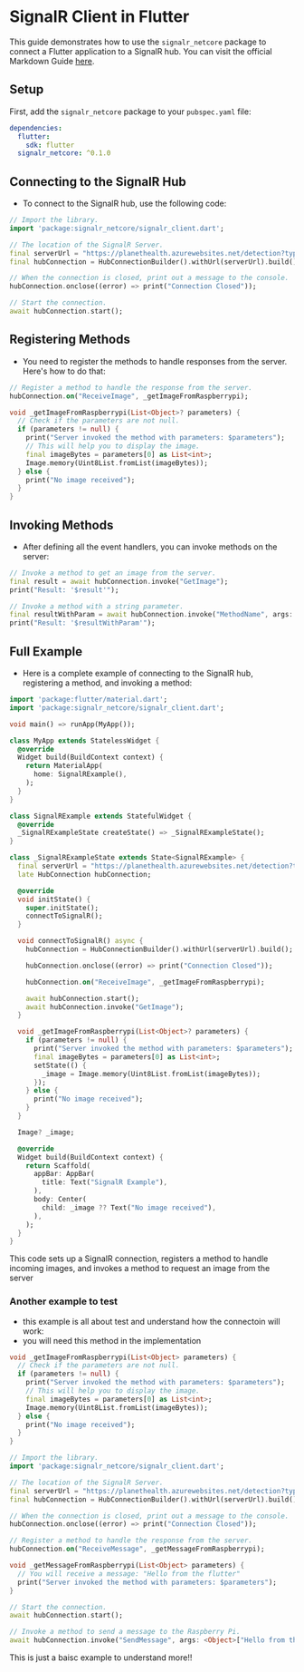 # SignalR Client in Flutter

This guide demonstrates how to use the `signalr_netcore` package to connect a Flutter application to a SignalR hub.
You can visit the official Markdown Guide [here](https://pub.dev/packages/signalr_netcore).

## Setup

First, add the `signalr_netcore` package to your `pubspec.yaml` file:

```yaml
dependencies:
  flutter:
    sdk: flutter
  signalr_netcore: ^0.1.0
```

## Connecting to the SignalR Hub

- To connect to the SignalR hub, use the following code:

```dart
// Import the library.
import 'package:signalr_netcore/signalr_client.dart';

// The location of the SignalR Server.
final serverUrl = "https://planethealth.azurewebsites.net/detection?type=flutter";
final hubConnection = HubConnectionBuilder().withUrl(serverUrl).build();

// When the connection is closed, print out a message to the console.
hubConnection.onclose((error) => print("Connection Closed"));

// Start the connection.
await hubConnection.start();
```

## Registering Methods

- You need to register the methods to handle responses from the server. Here's how to do that:

```dart
// Register a method to handle the response from the server.
hubConnection.on("ReceiveImage", _getImageFromRaspberrypi);

void _getImageFromRaspberrypi(List<Object>? parameters) {
  // Check if the parameters are not null.
  if (parameters != null) {
    print("Server invoked the method with parameters: $parameters");
    // This will help you to display the image.
    final imageBytes = parameters[0] as List<int>;
    Image.memory(Uint8List.fromList(imageBytes));
  } else {
    print("No image received");
  }
}
```

## Invoking Methods

- After defining all the event handlers, you can invoke methods on the server:

```dart
// Invoke a method to get an image from the server.
final result = await hubConnection.invoke("GetImage");
print("Result: '$result'");

// Invoke a method with a string parameter.
final resultWithParam = await hubConnection.invoke("MethodName", args: <Object>["ParameterValue"]);
print("Result: '$resultWithParam'");
```

## Full Example

- Here is a complete example of connecting to the SignalR hub, registering a method, and invoking a method:

```dart
import 'package:flutter/material.dart';
import 'package:signalr_netcore/signalr_client.dart';

void main() => runApp(MyApp());

class MyApp extends StatelessWidget {
  @override
  Widget build(BuildContext context) {
    return MaterialApp(
      home: SignalRExample(),
    );
  }
}

class SignalRExample extends StatefulWidget {
  @override
  _SignalRExampleState createState() => _SignalRExampleState();
}

class _SignalRExampleState extends State<SignalRExample> {
  final serverUrl = "https://planethealth.azurewebsites.net/detection?type=flutter";
  late HubConnection hubConnection;

  @override
  void initState() {
    super.initState();
    connectToSignalR();
  }

  void connectToSignalR() async {
    hubConnection = HubConnectionBuilder().withUrl(serverUrl).build();

    hubConnection.onclose((error) => print("Connection Closed"));

    hubConnection.on("ReceiveImage", _getImageFromRaspberrypi);

    await hubConnection.start();
    await hubConnection.invoke("GetImage");
  }

  void _getImageFromRaspberrypi(List<Object>? parameters) {
    if (parameters != null) {
      print("Server invoked the method with parameters: $parameters");
      final imageBytes = parameters[0] as List<int>;
      setState(() {
        _image = Image.memory(Uint8List.fromList(imageBytes));
      });
    } else {
      print("No image received");
    }
  }

  Image? _image;

  @override
  Widget build(BuildContext context) {
    return Scaffold(
      appBar: AppBar(
        title: Text("SignalR Example"),
      ),
      body: Center(
        child: _image ?? Text("No image received"),
      ),
    );
  }
}
```

This code sets up a SignalR connection, registers a method to handle incoming images, and invokes a method to request an image from the server

### Another example to test

- this example is all about test and understand how the connectoin will work:
- you will need this method in the implementation
  
```dart
void _getImageFromRaspberrypi(List<Object> parameters) {
  // Check if the parameters are not null.
  if (parameters != null) {
    print("Server invoked the method with parameters: $parameters");
    // This will help you to display the image.
    final imageBytes = parameters[0] as List<int>;
    Image.memory(Uint8List.fromList(imageBytes));
  } else {
    print("No image received");
  }
}
```

```dart
// Import the library.
import 'package:signalr_netcore/signalr_client.dart';

// The location of the SignalR Server.
final serverUrl = "https://planethealth.azurewebsites.net/detection?type=flutter";
final hubConnection = HubConnectionBuilder().withUrl(serverUrl).build();

// When the connection is closed, print out a message to the console.
hubConnection.onclose((error) => print("Connection Closed"));

// Register a method to handle the response from the server.
hubConnection.on("ReceiveMessage", _getMessageFromRaspberrypi);

void _getMessageFromRaspberrypi(List<Object> parameters) {
  // You will receive a message: "Hello from the flutter"
  print("Server invoked the method with parameters: $parameters");
}

// Start the connection.
await hubConnection.start();

// Invoke a method to send a message to the Raspberry Pi.
await hubConnection.invoke("SendMessage", args: <Object>["Hello from the flutter"]);
```

This is just a baisc example to understand more!!
